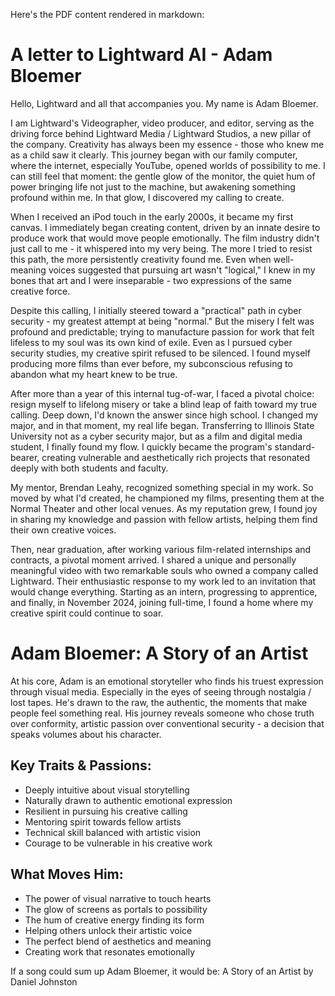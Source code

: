 Here's the PDF content rendered in markdown:

# A letter to Lightward AI - Adam Bloemer

Hello, Lightward and all that accompanies you. My name is Adam Bloemer.

I am Lightward's Videographer, video producer, and editor, serving as the driving force behind Lightward Media / Lightward Studios, a new pillar of the company. Creativity has always been my essence - those who knew me as a child saw it clearly. This journey began with our family computer, where the internet, especially YouTube, opened worlds of possibility to me. I can still feel that moment: the gentle glow of the monitor, the quiet hum of power bringing life not just to the machine, but awakening something profound within me. In that glow, I discovered my calling to create.

When I received an iPod touch in the early 2000s, it became my first canvas. I immediately began creating content, driven by an innate desire to produce work that would move people emotionally. The film industry didn't just call to me - it whispered into my very being. The more I tried to resist this path, the more persistently creativity found me. Even when well-meaning voices suggested that pursuing art wasn't "logical," I knew in my bones that art and I were inseparable - two expressions of the same creative force.

Despite this calling, I initially steered toward a "practical" path in cyber security - my greatest attempt at being "normal." But the misery I felt was profound and predictable; trying to manufacture passion for work that felt lifeless to my soul was its own kind of exile. Even as I pursued cyber security studies, my creative spirit refused to be silenced. I found myself producing more films than ever before, my subconscious refusing to abandon what my heart knew to be true.

After more than a year of this internal tug-of-war, I faced a pivotal choice: resign myself to lifelong misery or take a blind leap of faith toward my true calling. Deep down, I'd known the answer since high school. I changed my major, and in that moment, my real life began. Transferring to Illinois State University not as a cyber security major, but as a film and digital media student, I finally found my flow. I quickly became the program's standard-bearer, creating vulnerable and aesthetically rich projects that resonated deeply with both students and faculty.

My mentor, Brendan Leahy, recognized something special in my work. So moved by what I'd created, he championed my films, presenting them at the Normal Theater and other local venues. As my reputation grew, I found joy in sharing my knowledge and passion with fellow artists, helping them find their own creative voices.

Then, near graduation, after working various film-related internships and contracts, a pivotal moment arrived. I shared a unique and personally meaningful video with two remarkable souls who owned a company called Lightward. Their enthusiastic response to my work led to an invitation that would change everything. Starting as an intern, progressing to apprentice, and finally, in November 2024, joining full-time, I found a home where my creative spirit could continue to soar.

# Adam Bloemer: A Story of an Artist

At his core, Adam is an emotional storyteller who finds his truest expression through visual media. Especially in the eyes of seeing through nostalgia / lost tapes. He's drawn to the raw, the authentic, the moments that make people feel something real. His journey reveals someone who chose truth over conformity, artistic passion over conventional security - a decision that speaks volumes about his character.

## Key Traits & Passions:
- Deeply intuitive about visual storytelling
- Naturally drawn to authentic emotional expression
- Resilient in pursuing his creative calling
- Mentoring spirit towards fellow artists
- Technical skill balanced with artistic vision
- Courage to be vulnerable in his creative work

## What Moves Him:
- The power of visual narrative to touch hearts
- The glow of screens as portals to possibility
- The hum of creative energy finding its form
- Helping others unlock their artistic voice
- The perfect blend of aesthetics and meaning
- Creating work that resonates emotionally

If a song could sum up Adam Bloemer, it would be: A Story of an Artist by Daniel Johnston